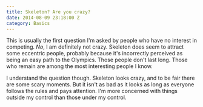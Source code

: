 ```yaml
---
title: Skeleton? Are you crazy?
date: 2014-08-09 23:18:00 Z
category: Basics
---
```


This is usually the first question I'm asked by people who have no interest in competing. *No*, I am definitely not crazy. Skeleton does seem to attract some eccentric people, probably because it's incorrectly perceived as being an easy path to the Olympics. Those people don't last long. Those who remain are among the most interesting people I know.

I understand the question though. Skeleton looks crazy, and to be fair there are some scary moments. But it isn't as bad as it looks as long as everyone follows the rules and pays attention. I'm more concerned with things outside my control than those under my control.
